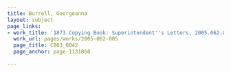 ```yaml
---
title: Burrell, Georgeanna
layout: subject
page_links:
- work_title: '1873 Copying Book: Superintendent''s Letters, 2005.062.005'
  work_url: pages/works/2005-062-005
  page_title: CB03_0042
  page_anchor: page-1131860

---
```

